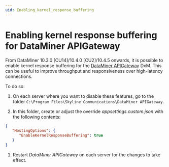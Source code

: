 ```yaml
---
uid: Enabling_kernel_response_buffering
---
```


# Enabling kernel response buffering for DataMiner APIGateway

From DataMiner 10.3.0 [CU14]/10.4.0 [CU2]/10.4.5 onwards<!-- RN 38710 -->, it is possible to enable kernel response buffering for the [DataMiner APIGateway](xref:DataMinerExtensionModules#apigateway) DxM. This can be useful to improve throughput and responsiveness over high-latency connections.

To do so:

1. On each server where you want to disable these features, go to the folder `C:\Program Files\Skyline Communications\DataMiner APIGateway`.

1. In this folder, create or adjust the override *appsettings.custom.json* with the following contents:

```json
{
   "HostingOptions": {
      "EnableKernelResponseBuffering": true
   }
}
```

1. Restart *DataMiner APIGateway* on each server for the changes to take effect.
